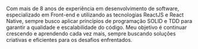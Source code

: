 Com mais de 8 anos de experiência em desenvolvimento de software, especializado em Front-end e utilizando as tecnologias ReactJS e React Native, sempre busco aplicar princípios de programação SOLID e TDD para garantir a qualidade e escalabilidade do código. Meu objetivo é continuar crescendo e aprendendo cada vez mais, sempre buscando soluções criativas e eficientes para os desafios enfrentados.
